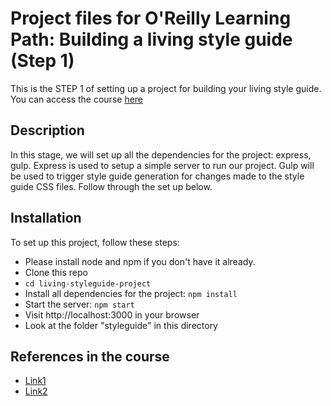 # Project files for O'Reilly Learning Path: Building a living style guide (Step 1)
This is the STEP 1 of setting up a project for building your living style guide. You can access the course [here]()

## Description
In this stage, we will set up all the dependencies for the project: express, gulp.
Express is used to setup a simple server to run our project. Gulp will be used to trigger style guide generation for changes made to the style guide CSS files. Follow through the set up below. 

## Installation
To set up this project, follow these steps:
* Please install node and npm if you don't have it already.
* Clone this repo 
* ```cd living-styleguide-project```
* Install all dependencies for the project: ```npm install```
* Start the server: ```npm start```
* Visit http://localhost:3000 in your browser
* Look at the folder "styleguide" in this directory

## References in the course
* [Link1]()
* [Link2]()
